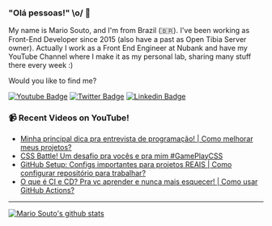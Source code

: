 ### "Olá pessoas!" \o/ 👋

My name is Mario Souto, and I'm from Brazil (🇧🇷). I've been working as Front-End Developer since 2015 (also have a past as Open Tibia Server owner). Actually I work as a Front End Engineer at Nubank and have my YouTube Channel where I make it as my personal lab, sharing many stuff there every week :)

Would you like to find me?

[![Youtube Badge](https://img.shields.io/badge/-Youtube-FF0000?style=flat-square&labelColor=FF0000&logo=youtube&logoColor=white&link=https://youtube.com/c/DevSoutinho)](https://youtube.com/c/DevSoutinho)
[![Twitter Badge](https://img.shields.io/badge/-Twitter-1ca0f1?style=flat-square&labelColor=1ca0f1&logo=twitter&logoColor=white&link=https://twitter.com/omariosouto)](https://twitter.com/omariosouto)
[![Linkedin Badge](https://img.shields.io/badge/-LinkedIn-blue?style=flat-square&logo=Linkedin&logoColor=white&link=https://www.linkedin.com/in/omariosouto)](https://www.linkedin.com/in/omariosouto)

### 📹 Recent Videos on YouTube!

<!-- YOUTUBE:START -->
- [Minha principal dica pra entrevista de programação! | Como melhorar meus projetos?](https://www.youtube.com/watch?v=NPXgBB9bbMg)
- [CSS Battle! Um desafio pra vocês e pra mim #GamePlayCSS](https://www.youtube.com/watch?v=j_GWR3kaiKc)
- [GitHub Setup: Configs importantes para projetos REAIS | Como configurar repositório para trabalhar?](https://www.youtube.com/watch?v=Z0YbwHz1P0g)
- [O que é CI e CD? Pra vc aprender e nunca mais esquecer! | Como usar GitHub Actions?](https://www.youtube.com/watch?v=IKjcdYQvcDo)
<!-- YOUTUBE:END -->

____


[![Mario Souto's github stats](https://github-readme-stats.vercel.app/api?username=omariosouto&theme=dark&show_icons=true&count_private=true)](https://github.com/omariosouto)
